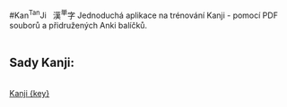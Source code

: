 
#Kan<sup>Tan</sup>Ji &nbsp; 漢<sup>単</sup>字
Jednoduchá aplikace na trénování Kanji - pomocí PDF souborů a přidružených Anki balíčků.
<br><br>
## Sady Kanji:
<br>
<a href="pdf/Kanji_{key}.pdf">Kanji {key}</a>